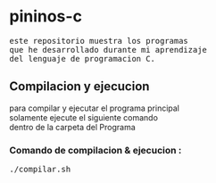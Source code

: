 # pininos-c

<pre>
este repositorio muestra los programas
que he desarrollado durante mi aprendizaje
del lenguaje de programacion C.
</pre>

<h2>Compilacion y ejecucion</h2>

<p>
para compilar y ejecutar el programa principal
<br>solamente ejecute el siguiente comando
<br>dentro de la carpeta del Programa
</p>

<h3>Comando de compilacion & ejecucion :</h3>
<pre>
./compilar.sh
</pre>